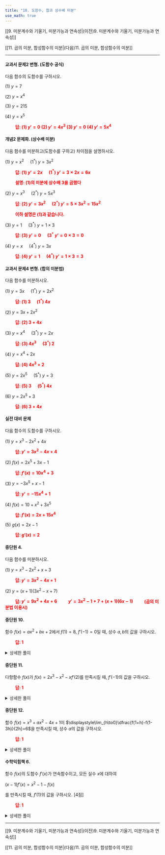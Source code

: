 ```yaml
---
title: "10. 도함수, 합과 상수배 미분"
use_math: true
---
```

[[9. 미분계수와 기울기, 미분가능과 연속성|(이전)9. 미분계수와 기울기, 미분가능과 연속성]]

[[11. 곱의 미분, 합성함수의 미분|(다음)11. 곱의 미분, 합성함수의 미분]]

***

#### 교과서 문제2 변형. (도함수 공식)
다음 함수의 도함수를 구하시오.

(1) $y=7$

(2) $y=x^4$

(3) $y=215$

(4) $y=x^5$

**<span style="color: red;">$\qquad$답: (1) $y'=0$ (2) $y'=4x^3$ (3) $y'=0$ (4) $y'=5x^4$</span>**

#### 개념2 문제화. (상수배 미분)
다음 함수를 미분하고(도함수를 구하고) 차이점을 설명하시오.

(1) $y=x^2\quad$ (1$^*$) $y=3x^2$

**<span style="color: red;">$\qquad$답: (1) $y'=2x\quad$ (1$^*$) $y'=3\times2x=6x$</span>**

**<span style="color: red;">$\qquad$설명: (1)의 미분에 상수배 $3$을 곱했다</span>**

(2) $y=x^3\quad$ (2$^*$) $y=5x^3$

**<span style="color: red;">$\qquad$답: (2) $y'=3x^2\quad$ (2$^*$) $y'=5\times3x^2=15x^2$</span>**

**<span style="color: red;">$\qquad$이하 설명은 (1)과 같습니다.</span>**

(3) $y=1\quad$ (3$^*$) $y=1\times3$

**<span style="color: red;">$\qquad$답: (3) $y'=0\quad$ (3$^*$ $y'=0\times3=0$</span>**

(4) $y=x\quad$ (4$^*$) $y=3x$

**<span style="color: red;">$\qquad$답: (4) $y'=1\quad$ (4$^*$) $y'=1\times3=3$</span>**



#### 교과서 문제4 변형. (합의 미분법)
다음 함수를 미분하시오.

(1) $y=3x\quad$ (1$^*$) $y=2x^2$

**<span style="color: red;">$\qquad$답: (1) $3\quad$ (1$^*$) $4x$</span>**

(2) $y=3x+2x^2$

**<span style="color: red;">$\qquad$답: (2) $3+4x$</span>**

(3) $y=x^4\quad$ (3$^*$) $y=2x$

**<span style="color: red;">$\qquad$답: (3) $4x^3\quad$ (3$^*$) $2$</span>**

(4) $y=x^4+2x$

**<span style="color: red;">$\qquad$답: (4) $4x^3+2$</span>**

(5) $y=2x^5\quad$ (5$^*$) $y=3$

**<span style="color: red;">$\qquad$답: (5) $3\quad$ (5$^*$) $4x$</span>**

(6) $y=2x^5+3$

**<span style="color: red;">$\qquad$답: (6) $3+4x$</span>**


#### 실전 대비 문제
다음 함수의 도함수를 구하시오.

(1) $y=x^3-2x^2+4x$

**<span style="color: red;">$\qquad$답: $y'=3x^2-4x+4$</span>**

(2) $f(x)=2x^5+3x-1$

**<span style="color: red;">$\qquad$답: $f'(x)=10x^4+3$</span>**

(3) $y=-3x^5+x-1$

**<span style="color: red;">$\qquad$답: $y'=-15x^4+1$</span>**

(4) $f(x)=10+x^2+3x^5$

**<span style="color: red;">$\qquad$답: $f'(x)=2x+15x^4$</span>**

(5) $g(x)=2x-1$

**<span style="color: red;">$\qquad$답: $g'(x)=2$</span>**

#### 중단원 4.
다음 함수를 미분하시오.

(1) $y=x^3-2x^2+x+3$

**<span style="color: red;">$\qquad$답: $y'=3x^2-4x+1$</span>**

(2) $y=(x+1)(3x^2-x+7)$

**<span style="color: red;">$\qquad$답: $y'=9x^2+4x+6$</span>**
**<span style="color: red;">$\qquad$$y'=3x^2-1+7+(x+1)(6x-1)$</span>**
**<span style="color: red;">$\qquad$(곱의 미분법 이용시)</span>**

#### 중단원 10. 
함수 $f(x)=ax^2+bx+2$에서 $f(1)=8,\ f'(-1)=0$일 때, 상수 $a, b$의 값을 구하시오.

**<span style="color: red;">$\qquad$답: $1$</span>**
<details>
    <summary>상세한 풀이</summary>
    <p><img src="/assets/two cs/상세풀이37.jpg"/></p>
</details> 

#### 중단원 11. 
다항함수 $f(x)$가 $f(x)=2x^3-x^2-xf'(2)$를 만족시킬 때, $f'(-1)$의 값을 구하시오.

**<span style="color: red;">$\qquad$답: $1$</span>**
<details>
    <summary>상세한 풀이</summary>
	    <p><img src="/assets/two cs/상세풀이38.jpg"/></p>
</details> 

#### 중단원 12. 
함수 $f(x)=x^3+ax^2-4x+1$이 $\displaystyle\lim_{h\to0}\dfrac{f(1+h)-f(1-3h)}{2h}=6$을 만족시킬 때, 상수 $a$의 값을 구하시오. 

**<span style="color: red;">$\qquad$답: $1$</span>**
<details>
    <summary>상세한 풀이</summary>
    <p><img src="/assets/two cs/상세풀이39.jpg"/></p>
</details> 

#### 수학익힘책 6. 
함수 $f(x)$의 도함수 $f'(x)$가 연속함수이고, 모든 실수 $x$에 대하여

$(x-1)f'(x)=x^2-1-f(x)$

를 만족시킬 때, $f'(1)$의 값을 구하시오. [4점]

**<span style="color: red;">$\qquad$답: $1$</span>**
<details>
    <summary>상세한 풀이</summary>
    <p><img src="/assets/two cs/모고10.jpg"/></p>
</details> 


***

[[9. 미분계수와 기울기, 미분가능과 연속성|(이전)9. 미분계수와 기울기, 미분가능과 연속성]]

[[11. 곱의 미분, 합성함수의 미분|(다음)11. 곱의 미분, 합성함수의 미분]]